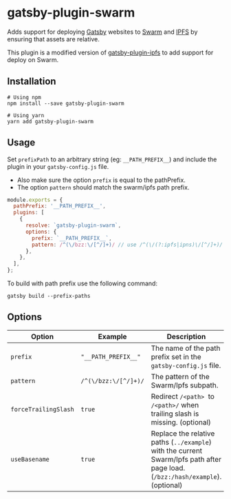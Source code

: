 # gatsby-plugin-swarm

Adds support for deploying [Gatsby](https://www.gatsbyjs.org/) websites to [Swarm](https://ethersphere.github.io/swarm-home/) and [IPFS](https://ipfs.io/) by ensuring that assets are relative.

This plugin is a modified version of [gatsby-plugin-ipfs](https://github.com/moxystudio/gatsby-plugin-ipfs/) to add support for deploy on Swarm.

## Installation

```
# Using npm
npm install --save gatsby-plugin-swarm

# Using yarn
yarn add gatsby-plugin-swarm
```

## Usage

Set `prefixPath` to an arbitrary string (eg: `__PATH_PREFIX__`) and include the plugin in your `gatsby-config.js` file.
 - Also make sure the option `prefix` is equal to the pathPrefix.
 - The option `pattern` should match the swarm/ipfs path prefix.

```js
module.exports = {
  pathPrefix: '__PATH_PREFIX__',
  plugins: [
    {
      resolve: `gatsby-plugin-swarm`,
      options: {
        prefix: `__PATH_PREFIX__`,
        pattern: /^(\/bzz:\/[^/]+)/ // use /^(\/(?:ipfs|ipns)\/[^/]+)/ for IPFS
      },
    },
  ],
};
```

To build with path prefix use the following command:
```
gatsby build --prefix-paths
```

## Options
| Option                | Example              | Description                                                                                                                    |
| --------------------- | -------------------- | ------------------------------------------------------------------------------------------------------------------------------ |
| `prefix`              | `"__PATH_PREFIX__"`  | The name of the path prefix set in the `gatsby-config.js` file.                                                                |
| `pattern`             | `/^(\/bzz:\/[^/]+)/` | The pattern of the Swarm/Ipfs subpath.                                                                                         |
| `forceTrailingSlash`  | `true`               | Redirect `/<path>`  to `/<path>/` when trailing slash is missing. (optional)                                                   |
| `useBasename`         | `true`               | Replace the relative paths (`../example`) with the current Swarm/Ipfs path after page load. (`/bzz:/hash/example`). (optional) |
